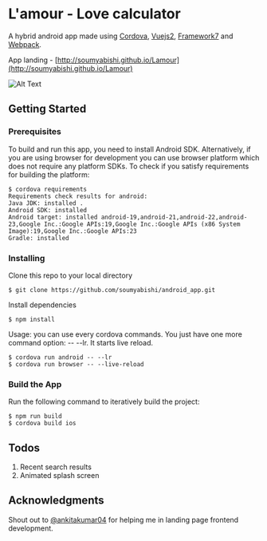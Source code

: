 
# L'amour - Love calculator

A hybrid android app made using [Cordova](https://cordova.apache.org/), [Vuejs2](https://vuejs.org/), [Framework7](framework7.io) and [Webpack](https://webpack.js.org/).

App landing - [http://soumyabishi.github.io/Lamour](http://soumyabishi.github.io/Lamour)

![Alt Text](https://media.giphy.com/media/l49JPKkeibEuWeFPi/giphy.gif)




## Getting Started


### Prerequisites

To build and run this app, you need to install Android SDK. Alternatively, if you are using browser for development you can use browser platform which does not require any platform SDKs.
To check if you satisfy requirements for building the platform:

```
$ cordova requirements
Requirements check results for android:
Java JDK: installed .
Android SDK: installed
Android target: installed android-19,android-21,android-22,android-23,Google Inc.:Google APIs:19,Google Inc.:Google APIs (x86 System Image):19,Google Inc.:Google APIs:23
Gradle: installed
```

### Installing

Clone this repo to your local directory 
```
$ git clone https://github.com/soumyabishi/android_app.git
```

Install dependencies

```
$ npm install 
```

Usage: you can use every cordova commands. You just have one more command option: -- --lr. It starts live reload.

```
$ cordova run android -- --lr
$ cordova run browser -- --live-reload
```

### Build the App
Run the following command to iteratively build the project:

```
$ npm run build
$ cordova build ios
```


## Todos
1. Recent search results
2. Animated splash screen


## Acknowledgments

Shout out to [@ankitakumar04](https://github.com/ankitakumar04/) for helping me in landing page frontend development. 


